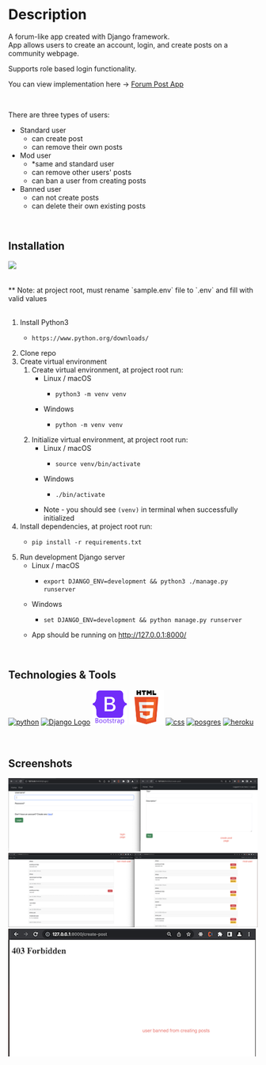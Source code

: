 # Description
A forum-like app created with Django framework.<br/>
App allows users to create an account, login, and create posts on a community webpage.<br/> 

Supports role based login functionality.

You can view implementation here -> [Forum Post App](https://django-user-post-a42f5d79d28f.herokuapp.com/)

<br/>

There are three types of users:
- Standard user
    - can create post
    - can remove their own posts
- Mod user
    - *same and standard user
    - can remove other users' posts
    - can ban a user from creating posts
- Banned user
    - can not create posts
    - can delete their own existing posts

<br/>

## Installation
![](https://img.shields.io/badge/OS-Linux%20%7C%20MacOS%20%7C%20Windows-eaeaea)

</br>
** Note: at project root, must rename `sample.env` file to `.env` and fill with valid values
</br>
</br>

1. Install Python3
    - ```
      https://www.python.org/downloads/
      ```
3. Clone repo
3. Create virtual environment
    1. Create virtual environment, at project root run:
        - Linux / macOS
            - ```
              python3 -m venv venv
              ```
        - Windows      
            - ```
              python -m venv venv
              ```
    2. Initialize virtual environment, at project root run:
        - Linux / macOS
            - ```
              source venv/bin/activate
              ```
        - Windows      
            - ```
              ./bin/activate
              ```
       - Note - you should see ```(venv)``` in terminal when successfully initialized
4. Install dependencies, at project root run:
    - ```
      pip install -r requirements.txt
      ```
5. Run development Django server
    - Linux / macOS
        - ```
          export DJANGO_ENV=development && python3 ./manage.py runserver
          ```
    - Windows
        - ```
          set DJANGO_ENV=development && python manage.py runserver
          ```
    - App should be running on http://127.0.0.1:8000/


<br/>

## Technologies & Tools
<a href="https://www.python.org/" target="_blank" rel="noreferrer">
    <img
      src="https://cdn.jsdelivr.net/gh/devicons/devicon/icons/python/python-original-wordmark.svg"
      alt="python"
      width="70"
      height="70"
    /></a>
<a href="https://www.djangoproject.com/" target="_blank" rel="noreferrer">
    <img
      src="https://www.djangoproject.com/favicon.ico"
      width="70"
      height="70"
      alt="Django Logo"
    /></a>
<a href="https://getbootstrap.com" target="_blank" rel="noreferrer">
    <img
      src="https://raw.githubusercontent.com/devicons/devicon/master/icons/bootstrap/bootstrap-plain-wordmark.svg"
      alt="bootstrap"
      width="70"
      height="70"
    /></a>
<a href="https://www.w3.org/html/" target="_blank" rel="noreferrer">
    <img
      src="https://raw.githubusercontent.com/devicons/devicon/master/icons/html5/html5-original-wordmark.svg"
      alt="html5"
      width="70"
      height="70"
    /></a>
<a href="https://developer.mozilla.org/en-US/docs/Web/CSS" target="_blank" rel="noreferrer">
    <img
      src="https://cdn.jsdelivr.net/gh/devicons/devicon/icons/css3/css3-original-wordmark.svg"
      alt="css"
      width="70"
      height="70"
    /></a>
<a href="https://www.postgresql.org/" target="_blank" rel="noreferrer">
    <img
      src="https://cdn.jsdelivr.net/gh/devicons/devicon/icons/postgresql/postgresql-original-wordmark.svg"
      width="70"
      height="70"
      alt="posgres"
    /></a>
<a href="https://www.heroku.com/" target="_blank" rel="noreferrer">
    <img
      src="https://cdn.jsdelivr.net/gh/devicons/devicon/icons/heroku/heroku-original-wordmark.svg"
      alt="heroku"
      width="70"
      height="70"
    /></a>
</br>
</br>

<br/>

## Screenshots
![alt text](/screenshots/screenshot-ui-1.png "Screenshot of UI-1")
![alt text](/screenshots/screenshot-ui-2.png "Screenshot of UI-2")
![alt text](/screenshots/screenshot-ui-3.png "Screenshot of UI-3")
